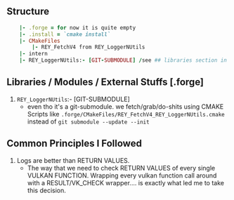 ## Structure
```ruby
    |- .forge = for now it is quite empty
    |- .install = `cmake install`
    |- CMakeFiles
        |- REY_FetchV4 from REY_LoggerNUtils
    |- intern
    |- REY_LoggerNUtils:- [GIT-SUBMODULE] /see ## libraries section in this doc
```


## Libraries / Modules / External Stuffs [.forge]
1. `REY_LoggerNUtils`:- [GIT-SUBMODULE]
    - even tho it's a git-submodule. we fetch/grab/do-shits using CMAKE Scripts like `.forge/CMakeFiles/REY_FetchV4_REY_LoggerNUtils.cmake` instead of `git submodule --update --init`

## Common Principles I Followed
1. Logs are better than RETURN VALUES. 
    - The way that we need to check RETURN VALUES of every single VULKAN FUNCTION. Wrapping every vulkan function call around with a RESULT/VK_CHECK wrapper.... is exactly what led me to take this decision.